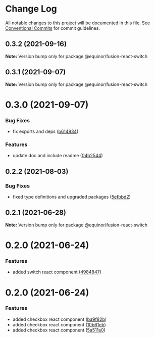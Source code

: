 # Change Log

All notable changes to this project will be documented in this file.
See [Conventional Commits](https://conventionalcommits.org) for commit guidelines.

## 0.3.2 (2021-09-16)

**Note:** Version bump only for package @equinor/fusion-react-switch





## 0.3.1 (2021-09-07)

**Note:** Version bump only for package @equinor/fusion-react-switch





# 0.3.0 (2021-09-07)


### Bug Fixes

* fix exports and deps ([b614834](https://github.com/equinor/fusion-react-components/commit/b614834c32db4fbb9b06407e53557109128ec95b))


### Features

* update doc and include readme ([04b2544](https://github.com/equinor/fusion-react-components/commit/04b25443398507b35c3b88bf90a26d56c5b1c460))





## 0.2.2 (2021-08-03)


### Bug Fixes

* fixed type definitions and upgraded packages ([5efbbd2](https://github.com/equinor/fusion-react-components/commit/5efbbd2cee688bcefc554c113512f834a91f39fd))





## 0.2.1 (2021-06-28)

**Note:** Version bump only for package @equinor/fusion-react-switch





# 0.2.0 (2021-06-24)


### Features

* added switch react component ([4984847](https://github.com/equinor/fusion-react-components/commit/4984847dc99bb0d1c85a74a9bd946a2d79478abc))





# 0.2.0 (2021-06-24)


### Features

* added checkbox react component ([ba9f82b](https://github.com/equinor/fusion-react-components/commit/ba9f82b4fb812851e65b524ba48e1f70d94b76df))
* added checkbox react component ([10b61eb](https://github.com/equinor/fusion-react-components/commit/10b61eb22db3ba4d4ccc679486da4c3b259d9dc0))
* added checkbox react component ([5a511a0](https://github.com/equinor/fusion-react-components/commit/5a511a0c7925481629380483149e5f6c90e188a0))
